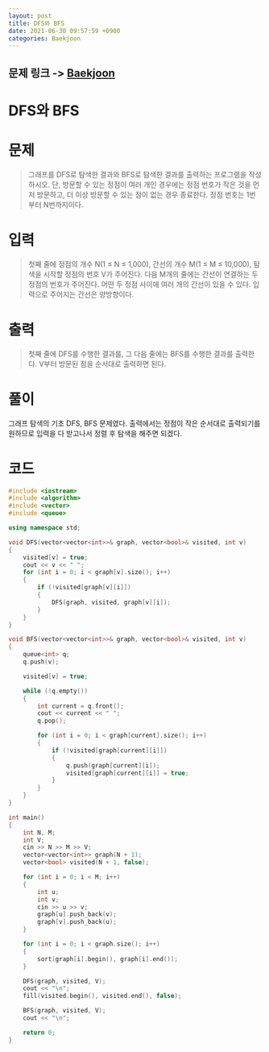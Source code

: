 ```yaml
---
layout: post
title: DFS와 BFS
date: 2021-06-30 09:57:59 +0900
categories: Baekjoon
---
```


## 문제 링크 -> [Baekjoon](https://www.acmicpc.net/problem/1260)
# DFS와 BFS

# 문제
> 그래프를 DFS로 탐색한 결과와 BFS로 탐색한 결과를 출력하는 프로그램을 작성하시오. 단, 방문할 수 있는 정점이 여러 개인 경우에는 정점 번호가 작은 것을 먼저 방문하고, 더 이상 방문할 수 있는 점이 없는 경우 종료한다. 정점 번호는 1번부터 N번까지이다.

# 입력
> 첫째 줄에 정점의 개수 N(1 ≤ N ≤ 1,000), 간선의 개수 M(1 ≤ M ≤ 10,000), 탐색을 시작할 정점의 번호 V가 주어진다. 다음 M개의 줄에는 간선이 연결하는 두 정점의 번호가 주어진다. 어떤 두 정점 사이에 여러 개의 간선이 있을 수 있다. 입력으로 주어지는 간선은 양방향이다.

# 출력
> 첫째 줄에 DFS를 수행한 결과를, 그 다음 줄에는 BFS를 수행한 결과를 출력한다. V부터 방문된 점을 순서대로 출력하면 된다.

# 풀이
그래프 탐색의 기초 DFS, BFS 문제였다. 출력에서는 정점이 작은 순서대로 출력되기를 원하므로 입력을 다 받고나서 정렬 후 탐색을 해주면 되겠다.

# 코드
```C++
#include <iostream>
#include <algorithm>
#include <vector>
#include <queue>

using namespace std;

void DFS(vector<vector<int>>& graph, vector<bool>& visited, int v)
{
	visited[v] = true;
	cout << v << " ";
	for (int i = 0; i < graph[v].size(); i++)
	{
		if (!visited[graph[v][i]])
		{
			DFS(graph, visited, graph[v][i]);
		}
	}
}

void BFS(vector<vector<int>>& graph, vector<bool>& visited, int v)
{
	queue<int> q;
	q.push(v);

	visited[v] = true;

	while (!q.empty())
	{
		int current = q.front();
		cout << current << " ";
		q.pop();

		for (int i = 0; i < graph[current].size(); i++)
		{
			if (!visited[graph[current][i]])
			{
				q.push(graph[current][i]);
				visited[graph[current][i]] = true;
			}
		}
	}
}

int main()
{
	int N, M;
	int V;
	cin >> N >> M >> V;
	vector<vector<int>> graph(N + 1);
	vector<bool> visited(N + 1, false);

	for (int i = 0; i < M; i++)
	{
		int u;
		int v;
		cin >> u >> v;
		graph[u].push_back(v);
		graph[v].push_back(u);
	}

	for (int i = 0; i < graph.size(); i++)
	{
		sort(graph[i].begin(), graph[i].end());
	}

	DFS(graph, visited, V);
	cout << "\n";
	fill(visited.begin(), visited.end(), false);

	BFS(graph, visited, V);
	cout << "\n";

	return 0;
}
```